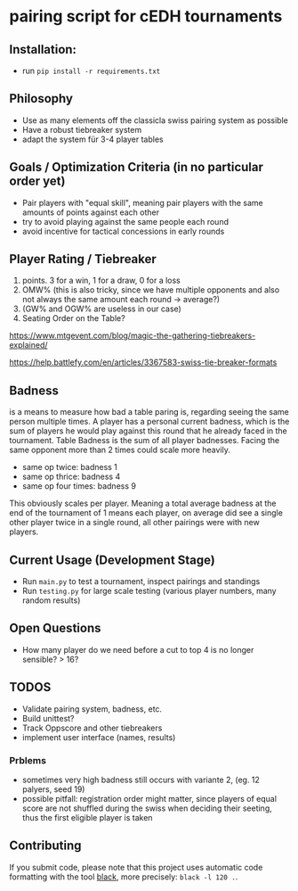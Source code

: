 # pairing script for cEDH tournaments
## Installation:
- run `pip install -r requirements.txt`

## Philosophy
- Use as many elements off the classicla swiss pairing system as possible
- Have a robust tiebreaker system
- adapt the system für 3-4 player tables

## Goals / Optimization Criteria (in no particular order yet)
- Pair players with "equal skill", meaning pair players with the same amounts of points against each other
- try to avoid playing against the same people each round
- avoid incentive for tactical concessions in early rounds

## Player Rating / Tiebreaker
1. points. 3 for a win, 1 for a draw, 0 for a loss
1. OMW% (this is also tricky, since we have multiple opponents and also not always the same amount each round -> average?)
1. (GW% and OGW% are useless in our case)
1. Seating Order on the Table?

https://www.mtgevent.com/blog/magic-the-gathering-tiebreakers-explained/

https://help.battlefy.com/en/articles/3367583-swiss-tie-breaker-formats

## Badness
is a means to measure how bad a table paring is, regarding seeing the same person multiple times.
A player has a personal current badness, which is the sum of players he would play against this round that he already faced in the tournament.
Table Badness is the sum of all player badnesses. Facing the same opponent more than 2 times could scale more heavily.
- same op twice: badness 1
- same op thrice: badness 4
- same op four times: badness 9

This obviously scales per player. Meaning a total average badness at the end of the tournament of 1 means each player, on average
did see a single other player twice in a single round, all other pairings were with new players.

## Current Usage (Development Stage)
- Run `main.py` to test a tournament, inspect pairings and standings
- Run `testing.py` for large scale testing (various player numbers, many random results)

## Open Questions
- How many player do we need before a cut to top 4 is no longer sensible? > 16?

## TODOS
- Validate pairing system, badness, etc.
- Build unittest?
- Track Oppscore and other tiebreakers
- implement user interface (names, results)

### Prblems
- sometimes very high badness still occurs with variante 2, (eg. 12 palyers, seed 19)
- possible pitfall: registration order might matter, since players of equal score are not shuffled during the swiss when deciding their seeting,
thus the first eligible player is taken

## Contributing
If you submit code, please note that this project uses automatic code formatting with the tool [black](https://github.com/psf/black), more precisely: `black -l 120 .`.